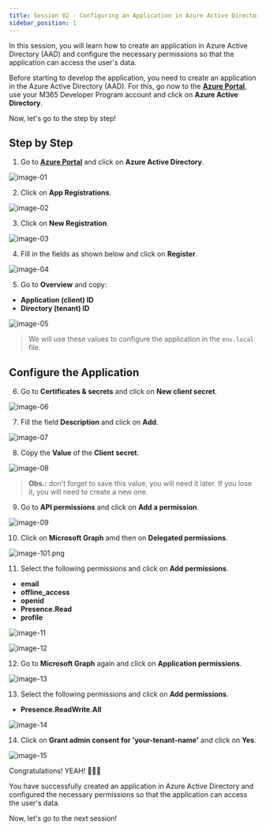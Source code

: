```yaml
---
title: Session 02 - Configuring an Application in Azure Active Directory
sidebar_position: 1
---
```


In this session, you will learn how to create an application in Azure Active Directory (AAD) and configure the necessary permissions so that the application can access the user's data.

Before starting to develop the application, you need to create an application in the Azure Active Directory (AAD). For this, go now to the **[Azure Portal](https://portal.azure.com/)**, use your M365 Developer Program account and click on **Azure Active Directory**.

Now, let's go to the step by step!

## Step by Step

1. Go to **[Azure Portal](https://portal.azure.com/)** and click on **Azure Active Directory**.

![image-01](/img/authentication-workshop/image-01.png)

2. Click on **App Registrations**.

![image-02](/img/authentication-workshop/image-02.png)

3. Click on **New Registration**.

![image-03](/img/authentication-workshop/image-03.png)

4. Fill in the fields as shown below and click on **Register**.

![image-04](/img/authentication-workshop/image-04.png)

5. Go to **Overview** and copy:
   
- **Application (client) ID**
- **Directory (tenant) ID**

![image-05](/img/authentication-workshop/image-05.png)

> We will use these values to configure the application in the `env.local` file.

## Configure the Application

6. Go to **Certificates & secrets** and click on **New client secret**.

![image-06](/img/authentication-workshop/image-06.png)

7. Fill the field **Description** and click on **Add**.

![image-07](/img/authentication-workshop/image-07.png)

8. Copy the **Value** of the **Client secret**.

![image-08](/img/authentication-workshop/image-08.png)

> **Obs.:** don't forget to save this value, you will need it later. If you lose it, you will need to create a new one.

9. Go to **API permissions** and click on **Add a permission**.

![image-09](/img/authentication-workshop/image-09.png)

10. Click on **Microsoft Graph** amd then on **Delegated permissions**.

![image-101.png](/img/authentication-workshop/image-101.png)

11. Select the following permissions and click on **Add permissions**.

- **email**
- **offline_access**
- **openid**
- **Presence.Read**
- **profile**

![image-11](/img/authentication-workshop/image-11.png)

![image-12](/img/authentication-workshop/image-12.png)

12. Go to **Microsoft Graph** again and click on **Application permissions**.

![image-13](/img/authentication-workshop/image-13.png)

13. Select the following permissions and click on **Add permissions**.

- **Presence.ReadWrite.All**

![image-14](/img/authentication-workshop/image-14.png)

14. Click on **Grant admin consent for 'your-tenant-name'** and click on **Yes**.

![image-15](/img/authentication-workshop/image-15.png)

Congratulations! YEAH! 🎉🎉🎉

You have successfully created an application in Azure Active Directory and configured the necessary permissions so that the application can access the user's data.

Now, let's go to the next session!